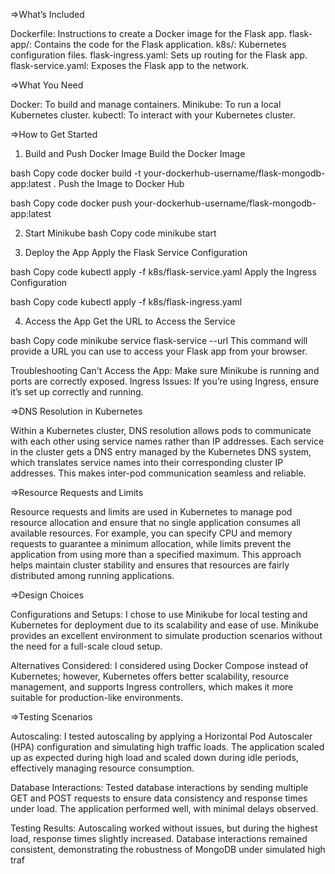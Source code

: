 =>What’s Included

Dockerfile: Instructions to create a Docker image for the Flask app.
flask-app/: Contains the code for the Flask application.
k8s/: Kubernetes configuration files.
flask-ingress.yaml: Sets up routing for the Flask app.
flask-service.yaml: Exposes the Flask app to the network.

=>What You Need

Docker: To build and manage containers.
Minikube: To run a local Kubernetes cluster.
kubectl: To interact with your Kubernetes cluster.

=>How to Get Started

1. Build and Push Docker Image
Build the Docker Image

bash
Copy code
docker build -t your-dockerhub-username/flask-mongodb-app:latest .
Push the Image to Docker Hub

bash
Copy code
docker push your-dockerhub-username/flask-mongodb-app:latest

2. Start Minikube
bash
Copy code
minikube start

3. Deploy the App
Apply the Flask Service Configuration

bash
Copy code
kubectl apply -f k8s/flask-service.yaml
Apply the Ingress Configuration

bash
Copy code
kubectl apply -f k8s/flask-ingress.yaml

4. Access the App
Get the URL to Access the Service

bash
Copy code
minikube service flask-service --url
This command will provide a URL you can use to access your Flask app from your browser.

Troubleshooting
Can't Access the App: Make sure Minikube is running and ports are correctly exposed.
Ingress Issues: If you’re using Ingress, ensure it’s set up correctly and running.

=>DNS Resolution in Kubernetes

Within a Kubernetes cluster, DNS resolution allows pods to communicate with each other using service names rather than IP addresses. 
Each service in the cluster gets a DNS entry managed by the Kubernetes DNS system, which translates service names into their corresponding cluster IP addresses. 
This makes inter-pod communication seamless and reliable.

=>Resource Requests and Limits

Resource requests and limits are used in Kubernetes to manage pod resource allocation and ensure that no single application consumes all available resources.
For example, you can specify CPU and memory requests to guarantee a minimum allocation, while limits prevent the application from using more than a specified maximum. 
This approach helps maintain cluster stability and ensures that resources are fairly distributed among running applications.

=>Design Choices

Configurations and Setups: I chose to use Minikube for local testing and Kubernetes for deployment due to its scalability and ease of use. 
Minikube provides an excellent environment to simulate production scenarios without the need for a full-scale cloud setup.

Alternatives Considered: I considered using Docker Compose instead of Kubernetes; however, Kubernetes offers better scalability, resource management, 
and supports Ingress controllers, which makes it more suitable for production-like environments.

=>Testing Scenarios

Autoscaling: I tested autoscaling by applying a Horizontal Pod Autoscaler (HPA) configuration and simulating high traffic loads. 
The application scaled up as expected during high load and scaled down during idle periods, effectively managing resource consumption.

Database Interactions: Tested database interactions by sending multiple GET and POST requests to ensure data consistency and response times under load.
The application performed well, with minimal delays observed.

Testing Results: Autoscaling worked without issues, but during the highest load, response times slightly increased. 
Database interactions remained consistent, demonstrating the robustness of MongoDB under simulated high traf
